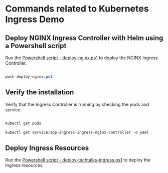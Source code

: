 # Commands related to Kubernetes Ingress Demo

## Deploy NGINX Ingress Controller with Helm using a Powershell script

Run the [Powershell script - deploy-nginx.ps1](../Powershell/deploy-nginx.ps1) to deploy the NGINX Ingress Controller.

``` powershell

pwsh deploy-nginx.ps1

```

## Verify the installation
Verify that the Ingress Controller is running by checking the pods and service.

``` powershell

kubectl get pods

kubectl get service/app-ingress-ingress-nginx-controller -o yaml

```


## Deploy Ingress Resources

Run the [Powershell script - deploy-techtalks-ingress.ps1](../Powershell/deploy-techtalks-ingress.ps1) to deploy the Ingress resources.

``` powershell
